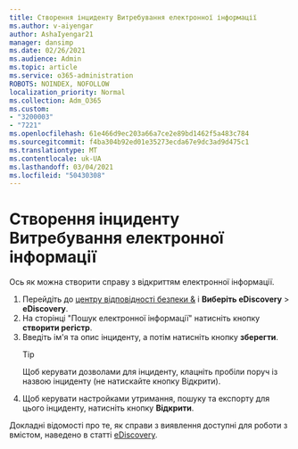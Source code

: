 ```yaml
---
title: Створення інциденту Витребування електронної інформації
ms.author: v-aiyengar
author: AshaIyengar21
manager: dansimp
ms.date: 02/26/2021
ms.audience: Admin
ms.topic: article
ms.service: o365-administration
ROBOTS: NOINDEX, NOFOLLOW
localization_priority: Normal
ms.collection: Adm_O365
ms.custom:
- "3200003"
- "7221"
ms.openlocfilehash: 61e466d9ec203a66a7ce2e89bd1462f5a483c784
ms.sourcegitcommit: f4ba304b92ed01e35273ecda67e9dc3ad9d475c1
ms.translationtype: MT
ms.contentlocale: uk-UA
ms.lasthandoff: 03/04/2021
ms.locfileid: "50430308"
---
```

# <a name="create-an-ediscovery-case"></a>Створення інциденту Витребування електронної інформації

Ось як можна створити справу з відкриттям електронної інформації.

1. Перейдіть до [центру відповідності безпеки &](https://go.microsoft.com/fwlink/p/?linkid=2077143) і **Виберіть eDiscovery**  >  **eDiscovery**.
1. На сторінці "Пошук електронної інформації" натисніть кнопку **створити регістр**.
1. Введіть ім'я та опис інциденту, а потім натисніть кнопку **зберегти**.
    > [!TIP]
    >Щоб керувати дозволами для інциденту, клацніть пробіли поруч із назвою інциденту (не натискайте кнопку Відкрити).
1. Щоб керувати настройками утримання, пошуку та експорту для цього інциденту, натисніть кнопку **Відкрити**.

Докладні відомості про те, як справи з виявлення доступні для роботи з вмістом, наведено в статті [eDiscovery](https://go.microsoft.com/fwlink/?linkid=2101589).
